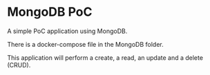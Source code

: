 # MongoDB PoC

A simple PoC application using MongoDB.

There is a docker-compose file in the MongoDB folder.

This application will perform a create, a read, an update and a delete (CRUD).
